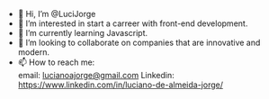 - 👋 Hi, I’m @LuciJorge
- 👀 I’m interested in start a carreer with front-end development.
- 🌱 I’m currently learning Javascript.
- 💞️ I’m looking to collaborate on companies that are innovative and modern.
- 📫 How to reach me: <br/>
email: lucianoajorge@gmail.com
Linkedin: https://www.linkedin.com/in/luciano-de-almeida-jorge/

<!---
LuciJorge/LuciJorge is a ✨ special ✨ repository because its `README.md` (this file) appears on your GitHub profile.
You can click the Preview link to take a look at your changes.
--->
